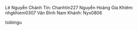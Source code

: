 Lê Nguyễn Chánh Tín: Chanhtin227
Nguyễn Hoàng Gia Khiêm: nhgkhiem0307
Văn Đình Nam Khánh: Nyx0806


toibingu